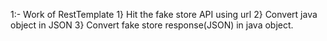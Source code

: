 1:- Work of RestTemplate
    1}  Hit the fake store API using url
    2}  Convert java object in JSON
    3}  Convert fake store response(JSON) in java object.